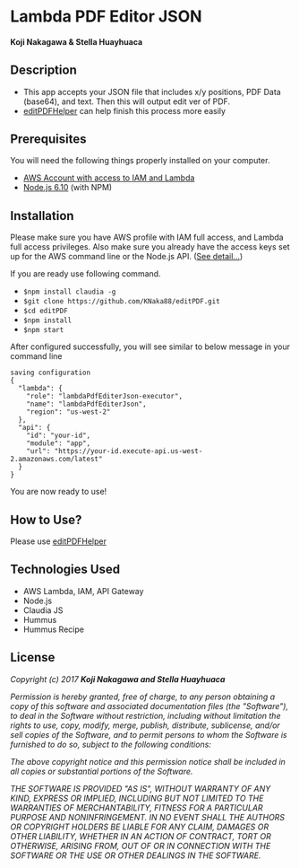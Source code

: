 # Lambda PDF Editor JSON

#### Koji Nakagawa & Stella Huayhuaca

## Description
* This app accepts your JSON file that includes x/y positions, PDF Data (base64), and text. Then this will output edit ver of PDF.
* [editPDFHelper](https://github.com/KNaka88/editPDFHelper) can help finish this process more easily


## Prerequisites
You will need the following things properly installed on your computer.

* [AWS Account with access to IAM and Lambda](https://aws.amazon.com/)
* [Node.js 6.10](https://nodejs.org/) (with NPM)

## Installation

Please make sure you have AWS profile with IAM full access, and Lambda full access privileges.
Also make sure you already have the access keys set up for the AWS command line or the Node.js API. ([See detail...](http://docs.aws.amazon.com/cli/latest/userguide/cli-chap-getting-started.html))

If you are ready use following command.
* `$npm install claudia -g`
* `$git clone https://github.com/KNaka88/editPDF.git`
* `$cd editPDF`
* `$npm install`
* `$npm start`


After configured successfully, you will see similar to below message in your command line
```
saving configuration
{
  "lambda": {
    "role": "lambdaPdfEditerJson-executor",
    "name": "lambdaPdfEditerJson",
    "region": "us-west-2"
  },
  "api": {
    "id": "your-id",
    "module": "app",
    "url": "https://your-id.execute-api.us-west-2.amazonaws.com/latest"
  }
}
```

You are now ready to use!

## How to Use?
Please use [editPDFHelper](https://github.com/KNaka88/editPDFHelper)

## Technologies Used
  * AWS Lambda, IAM, API Gateway
  * Node.js
  * Claudia JS
  * Hummus
  * Hummus Recipe

## License
  _Copyright (c) 2017 **Koji Nakagawa and Stella Huayhuaca**_

  _Permission is hereby granted, free of charge, to any person obtaining a copy
  of this software and associated documentation files (the "Software"), to deal
  in the Software without restriction, including without limitation the rights
  to use, copy, modify, merge, publish, distribute, sublicense, and/or sell
  copies of the Software, and to permit persons to whom the Software is
  furnished to do so, subject to the following conditions:_

  _The above copyright notice and this permission notice shall be included in all
  copies or substantial portions of the Software._

  _THE SOFTWARE IS PROVIDED "AS IS", WITHOUT WARRANTY OF ANY KIND, EXPRESS OR
  IMPLIED, INCLUDING BUT NOT LIMITED TO THE WARRANTIES OF MERCHANTABILITY,
  FITNESS FOR A PARTICULAR PURPOSE AND NONINFRINGEMENT. IN NO EVENT SHALL THE
  AUTHORS OR COPYRIGHT HOLDERS BE LIABLE FOR ANY CLAIM, DAMAGES OR OTHER
  LIABILITY, WHETHER IN AN ACTION OF CONTRACT, TORT OR OTHERWISE, ARISING FROM,
  OUT OF OR IN CONNECTION WITH THE SOFTWARE OR THE USE OR OTHER DEALINGS IN THE
  SOFTWARE._
